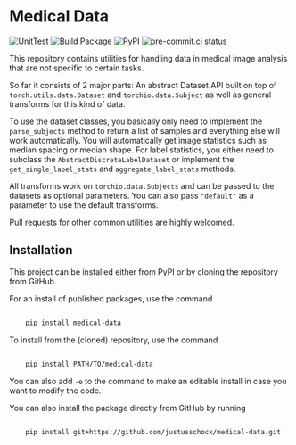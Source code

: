 # Medical Data

[![UnitTest](https://github.com/justusschock/medical-data/actions/workflows/unittests.yaml/badge.svg)](https://github.com/justusschock/medicaldata/actions/workflows/unittests.yaml) [![Build Package](https://github.com/justusschock/medical-data/actions/workflows/package_build.yaml/badge.svg)](https://github.com/justusschock/medical-data/actions/workflows/package_build.yaml) ![PyPI](https://img.shields.io/pypi/v/medical-data?color=grene) [![pre-commit.ci status](https://results.pre-commit.ci/badge/github/justusschock/medical-data/main.svg)](https://results.pre-commit.ci/latest/github/justusschock/medical-data/main)

This repository contains utilities for handling data in medical image analysis that are not specific to certain tasks.

So far it consists of 2 major parts:
An abstract Dataset API built on top of `torch.utils.data.Dataset` and `torchio.data.Subject` as well as general transforms for this kind of data.

To use the dataset classes, you basically only need to implement the `parse_subjects` method to return a list of samples and everything else will work automatically.
You will automatically get image statistics such as median spacing or median shape. For label statistics, you either need to subclass the `AbstractDiscreteLabelDataset` or implement the `get_single_label_stats` and `aggregate_label_stats` methods.

All transforms work on `torchio.data.Subjects` and can be passed to the datasets as optional parameters. You can also pass `"default"` as a parameter to use the default transforms.

Pull requests for other common utilities are highly welcomed.

## Installation

This project can be installed either from PyPI or by cloning the repository from GitHub.

For an install of published packages, use the command

```bash

    pip install medical-data

```

To install from the (cloned) repository, use the command

```bash

    pip install PATH/TO/medical-data

```

You can also add `-e` to the command to make an editable install in case you want to modify the code.

You can also install the package directly from GitHub by running

```bash

    pip install git+https://github.com/justusschock/medical-data.git

```

